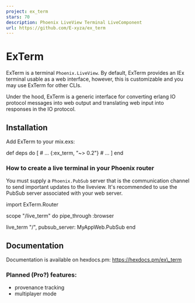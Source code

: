 ```yaml
---
project: ex_term
stars: 70
description: Phoenix LiveView Terminal LiveComponent
url: https://github.com/E-xyza/ex_term
---
```


ExTerm
======

ExTerm is a terminal `Phoenix.LiveView`. By default, ExTerm provides an IEx terminal usable as a web interface, however, this is customizable and you may use ExTerm for other CLIs.

Under the hood, ExTerm is a generic interface for converting erlang IO protocol messages into web output and translating web input into responses in the IO protocol.

Installation
------------

Add ExTerm to your mix.exs:

def deps do
\[
  \# ...
  {:ex\_term, "~> 0.2"}
  \# ...
\]
end

### How to create a live terminal in your Phoenix router

You must supply a `Phoenix.PubSub` server that is the communication channel to send important updates to the liveview. It's recommended to use the PubSub server associated with your web server.

import ExTerm.Router

scope "/live\_term" do
  pipe\_through :browser

  live\_term "/", pubsub\_server: MyAppWeb.PubSub
end

Documentation
-------------

Documentation is available on hexdocs.pm: https://hexdocs.pm/ex\_term

### Planned (Pro?) features:

-   provenance tracking
-   multiplayer mode
